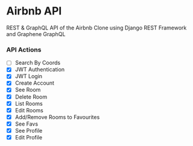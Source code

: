 # Airbnb API

REST & GraphQL API of the Airbnb Clone using Django REST Framework and Graphene GraphQL

### API Actions

- [ ] Search By Coords
- [X] JWT Authentication
- [X] JWT Login
- [X] Create Account
- [X] See Room
- [X] Delete Room
- [X] List Rooms
- [X] Edit Rooms
- [X] Add/Remove Rooms to Favourites
- [X] See Favs
- [X] See Profile
- [X] Edit Profile
